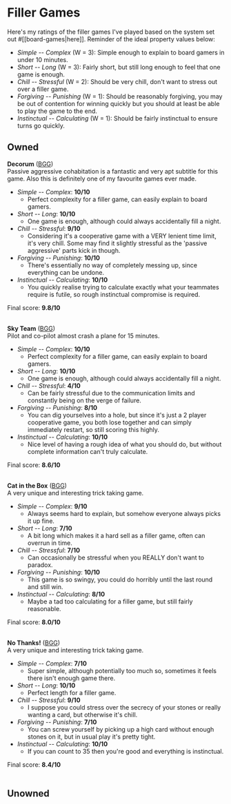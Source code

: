 
# Filler Games

Here's my ratings of the filler games I've played based on the system set out #[[board-games|here]]. Reminder of the ideal property values below:

* *Simple -- Complex* (W = 3): Simple enough to explain to board gamers in under 10 minutes.
* *Short -- Long* (W = 3): Fairly short, but still long enough to feel that one game is enough.
* *Chill -- Stressful* (W = 2): Should be very chill, don't want to stress out over a filler game.
* *Forgiving -- Punishing* (W = 1): Should be reasonably forgiving, you may be out of contention for winning quickly but you should at least be able to play the game to the end.
* *Instinctual -- Calculating* (W = 1): Should be fairly instinctual to ensure turns go quickly.

## Owned
**Decorum** ([BGG](https://boardgamegeek.com/boardgame/344554/decorum))<br>
Passive aggressive cohabitation is a fantastic and very apt subtitle for this game. Also this is definitely one of my favourite games ever made.
* *Simple -- Complex*: **10/10**
  * Perfect complexity for a filler game, can easily explain to board gamers.
* *Short -- Long*: **10/10**
  * One game is enough, although could always accidentally fill a night.
* *Chill -- Stressful*: **9/10**
  * Considering it's a cooperative game with a VERY lenient time limit, it's very chill. Some may find it slightly stressful as the 'passive aggressive' parts kick in though.
* *Forgiving -- Punishing*: **10/10**
  * There's essentially no way of completely messing up, since everything can be undone.
* *Instinctual -- Calculating*: **10/10**
  * You quickly realise trying to calculate exactly what your teammates require is futile, so rough instinctual compromise is required.

Final score: **9.8/10**<br><br>

**Sky Team** ([BGG](https://boardgamegeek.com/boardgame/373106/sky-team))<br>
Pilot and co-pilot almost crash a plane for 15 minutes.
* *Simple -- Complex*: **10/10**
  * Perfect complexity for a filler game, can easily explain to board gamers.
* *Short -- Long*: **10/10**
  * One game is enough, although could always accidentally fill a night.
* *Chill -- Stressful*: **4/10**
  * Can be fairly stressful due to the communication limits and constantly being on the verge of failure.
* *Forgiving -- Punishing*: **8/10**
  * You can dig yourselves into a hole, but since it's just a 2 player cooperative game, you both lose together and can simply immediately restart, so still scoring this highly.
* *Instinctual -- Calculating*: **10/10**
  * Nice level of having a rough idea of what you should do, but without complete information can't truly calculate.

Final score: **8.6/10**<br><br>

**Cat in the Box** ([BGG](https://boardgamegeek.com/boardgame/373106/sky-team))<br>
A very unique and interesting trick taking game.
* *Simple -- Complex*: **9/10**
  * Always seems hard to explain, but somehow everyone always picks it up fine.
* *Short -- Long*: **7/10**
  * A bit long which makes it a hard sell as a filler game, often can overrun in time.
* *Chill -- Stressful*: **7/10**
  * Can occasionally be stressful when you REALLY don't want to paradox.
* *Forgiving -- Punishing*: **10/10**
  * This game is so swingy, you could do horribly until the last round and still win.
* *Instinctual -- Calculating*: **8/10**
  * Maybe a tad too calculating for a filler game, but still fairly reasonable.

Final score: **8.0/10**<br><br>

**No Thanks!** ([BGG](https://boardgamegeek.com/boardgame/12942/no-thanks))<br>
A very unique and interesting trick taking game.
* *Simple -- Complex*: **7/10**
  * Super simple, although potentially too much so, sometimes it feels there isn't enough game there.
* *Short -- Long*: **10/10**
  * Perfect length for a filler game.
* *Chill -- Stressful*: **9/10**
  * I suppose you could stress over the secrecy of your stones or really wanting a card, but otherwise it's chill.
* *Forgiving -- Punishing*: **7/10**
  * You can screw yourself by picking up a high card without enough stones on it, but in usual play it's pretty tight.
* *Instinctual -- Calculating*: **10/10**
  * If you can count to 35 then you're good and everything is instinctual.

Final score: **8.4/10**<br><br>

## Unowned
